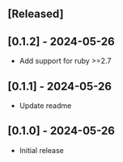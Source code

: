 ## [Released]

## [0.1.2] - 2024-05-26
- Add support for ruby >=2.7

## [0.1.1] - 2024-05-26
- Update readme

## [0.1.0] - 2024-05-26
- Initial release
